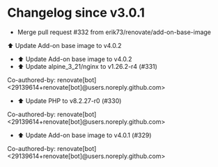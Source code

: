 # Changelog since v3.0.1
- Merge pull request #332 from erik73/renovate/add-on-base-image

⬆️ Update Add-on base image to v4.0.2 
- ⬆️ Update Add-on base image to v4.0.2 
- ⬆️ Update alpine_3_21/nginx to v1.26.2-r4 (#331)

Co-authored-by: renovate[bot] <29139614+renovate[bot]@users.noreply.github.com> 
- ⬆️ Update PHP to v8.2.27-r0 (#330)

Co-authored-by: renovate[bot] <29139614+renovate[bot]@users.noreply.github.com> 
- ⬆️ Update Add-on base image to v4.0.1 (#329)

Co-authored-by: renovate[bot] <29139614+renovate[bot]@users.noreply.github.com> 
